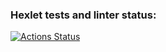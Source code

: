 ### Hexlet tests and linter status:
[![Actions Status](https://github.com/bronyaw/python-project-50/workflows/hexlet-check/badge.svg)](https://github.com/bronyaw/python-project-50/actions)